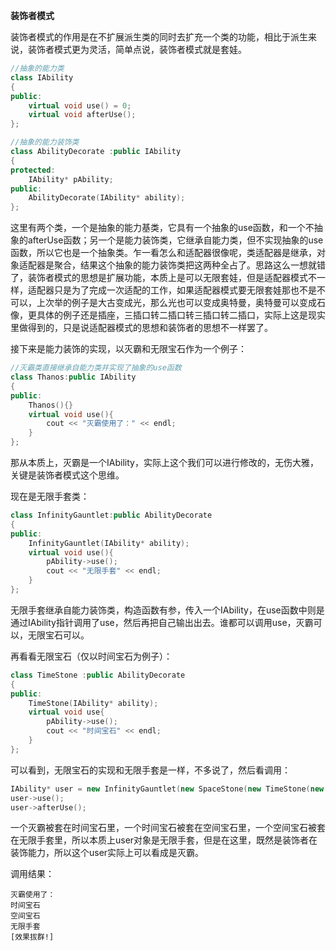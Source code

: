 **装饰者模式**

装饰者模式的作用是在不扩展派生类的同时去扩充一个类的功能，相比于派生来说，装饰者模式更为灵活，简单点说，装饰者模式就是套娃。

```c++
//抽象的能力类
class IAbility
{
public:
	virtual void use() = 0;
	virtual void afterUse();
};

//抽象的能力装饰类
class AbilityDecorate :public IAbility
{
protected:
	IAbility* pAbility;
public:
	AbilityDecorate(IAbility* ability);
};
```

这里有两个类，一个是抽象的能力基类，它具有一个抽象的use函数，和一个不抽象的afterUse函数；另一个是能力装饰类，它继承自能力类，但不实现抽象的use函数，所以它也是一个抽象类。乍一看怎么和适配器很像呢，类适配器是继承，对象适配器是聚合，结果这个抽象的能力装饰类把这两种全占了。思路这么一想就错了，装饰者模式的思想是扩展功能，本质上是可以无限套娃，但是适配器模式不一样，适配器只是为了完成一次适配的工作，如果适配器模式要无限套娃那也不是不可以，上次举的例子是大古变成光，那么光也可以变成奥特曼，奥特曼可以变成石像，更具体的例子还是插座，三插口转二插口转三插口转二插口，实际上这是现实里做得到的，只是说适配器模式的思想和装饰者的思想不一样罢了。

接下来是能力装饰的实现，以灭霸和无限宝石作为一个例子：

```c++
//灭霸类直接继承自能力类并实现了抽象的use函数
class Thanos:public IAbility
{
public:
	Thanos(){}
	virtual void use(){
        cout << "灭霸使用了：" << endl;
    }
};
```

那从本质上，灭霸是一个IAbility，实际上这个我们可以进行修改的，无伤大雅，关键是装饰者模式这个思维。

现在是无限手套类：

```c++
class InfinityGauntlet:public AbilityDecorate
{
public:
	InfinityGauntlet(IAbility* ability);
	virtual void use(){
        pAbility->use();
		cout << "无限手套" << endl;
    }
};
```

无限手套继承自能力装饰类，构造函数有参，传入一个IAbility，在use函数中则是通过IAbility指针调用了use，然后再把自己输出出去。谁都可以调用use，灭霸可以，无限宝石可以。

再看看无限宝石（仅以时间宝石为例子）：

```c++
class TimeStone :public AbilityDecorate
{
public:
	TimeStone(IAbility* ability);
	virtual void use{
        pAbility->use();
        cout << "时间宝石" << endl;
    }
};
```

可以看到，无限宝石的实现和无限手套是一样，不多说了，然后看调用：

```c++
IAbility* user = new InfinityGauntlet(new SpaceStone(new TimeStone(new Thanos())));
user->use();
user->afterUse();
```

一个灭霸被套在时间宝石里，一个时间宝石被套在空间宝石里，一个空间宝石被套在无限手套里，所以本质上user对象是无限手套，但是在这里，既然是装饰者在装饰能力，所以这个user实际上可以看成是灭霸。

调用结果：

```shell
灭霸使用了：
时间宝石
空间宝石
无限手套
[效果拔群!]
```

